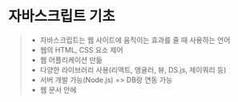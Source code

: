 # 자바스크립트 기초

> - 자바스크립트는 웹 사이트에 움직이는 효과를 줄 때 사용하는 언어
> - 웹의 HTML, CSS 요소 제어
> - 웹 어플리케이션 만듦
> - 다양한 라이브러리 사용(리액트, 앵귤러, 뷰, DS.js, 제이쿼리 등)
> - 서버 개발 가능(Node.js) => DB랑 연동 가능
> - 웹 문서 안에 <script> 태그로 자바스크립트 작성 가능
> - 외부 스크립트 파일로 연결해서 자바스크립트 작성 가능



### 용어와 기본 입출력 방법

- 식;expression 문;statement

  - 자바스크립트의 다양한 식	

  ```javascript
  inch × 2.54 // 연산식은 식이다
  “안녕하세요?”; // 문자열도 식이다 
  5 // 숫자도 식이다
  ```

  - 문 : 조건문 또는 제어문

- 기본 입출력

  - 알림 창 출력 : alert
  - 확인 창 출력 : confirm
  - 프롬프트 창에서 입력받기 : prompt
  - 웹 브라우저 화면에 출력 : document.write( ) 

- 소스 작성 시, 주요 규칙 : 

  - 세미콜론(;)으로 문장 구분
  - 보기 좋게 들여쓰기
  - 공백을 넣어 읽기 쉽게 작성
  - 소스 코드를 잘 설명하는 주석 작성

  ```javascript
  // 권장하지 않음
  var n = 10
  
  // 권장함
  var n = 10;
  var sum = num + 10;
  
  // 권장하지 않음
  var n = 10; var sum = 0;
  ```

  

### 자료형

- 숫자형 : JS에서는 정수와 실수를 묶어 숫자형이라 표현
- 문자열 : 작은따옴표(‘’)나 큰따옴표(“”)로 묶은 데이터 의미
- 논리형 : 참(true)이나 거짓(false)의 값을 표현하는 자료형
  - 유의 : 소문자로 작성
- 배열 : 하나의 변수에 값을 여러 개 저장
  - 파이썬의 리스트와 유사



### 산술 연산자

- `a++` : a(피연산자)의 값을 1증가 시킨다
  - `a++` : 연산식을 먼저 실행한 후, a에 1을 증가시킴
  - `++a` : a에 1을 증가시킨 후, 연산식을 실행
- `a--` : a(피연산자)의 값을 1 감소 시킨다



### 할당연산자

- 연산자 오른쪽의 실행 결과를 왼쪽 변수에 할당하는 연산자
  - `+= ` : y = y + x
  - `/=` : y = y / x



### 제어문

- if - else 문 : true, false를 처리하는 연산자

  ```javascript
  if(조건) {
  조건 결괏값이 true일 때 실행할 명령
  } else {
  조건 결괏값이 false일 때 실행할 명령
  }
  ```

- 만약 조건이 하나이고 true일 때와 false일 때 실행할 명령이 각각 하나뿐이면?

  - if-else 조건문 대신 조건 연산자를 사용하는 것이 간단함

    ```javascript
    (조건) ? true일 때 실행할 명령 : false 일 때 실행할 명령
    ```

    

### 반복문

- 반복문은 프로그램에서 동일한 코드 블록을 여러 번 실행하는 데 사용된다

- 일반적인 반복문 형태 2가지  'for'와 'while' 루프

  1. for loop
     - 'for' 반복문은 컬렉션(리스트, 튜플, 문자열 등)의 각 요소에 대해 순회하는데 사용됨
     - 주로 정해진 범위나 조건에 따라 요소를 반복하는 데 사용

  2. while
     - 'while' 반복문은 조건이 참(True)인 동안에만 코드 블록을 반복적으로 실행하는데 사용
     - 시작하기 전에 반복 횟수를 미리 정하지 않고, 조건이 만족되는 한 계속 반복 (조건이 false가 되면 반복문 종료)



